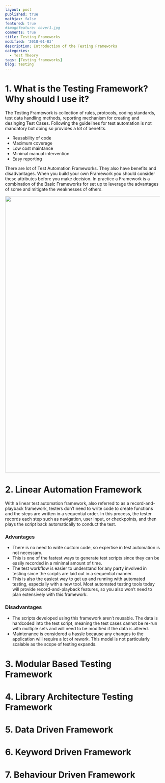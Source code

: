 ```yaml
---
layout: post
published: true
mathjax: false
featured: true
#imagefeature: cover1.jpg
comments: true
title: Testing Frameworks
modified: '2018-01-03'
description: Introduction of the Testing Frameworks
categories:
  - Test Theory
tags: [Testing frameworks]
blog: testing
---
```

# 1. What is the Testing Framework? Why should I use it?

The Testing Framework is collection of rules, protocols, coding standards, test data handling methods, reporting mechanism for creating and desinging Test Cases. 
Following the guidelines for test automation is not mandatory but doing so provides a lot of benefits.
- Reusability of code
- Maximum coverage
- Low cost maintance
- Minimal manual intervention
- Easy reporting

There are lot of Test Automation Frameworks. They also have benefits and disadvantages. When you build your own Framework you should consider these attributes before you make decision.
In practice a Framework is a combination of the Basic Frameworks for set up to leverage the advantages of some and mitigate the weaknesses of others.

<img src="{{site.url}}/images/theory/testframeworks.png" width="900" />

# 2. Linear Automation Framework
With a linear test automation framework, also referred to as a record-and-playback framework, testers don’t need to write code to create functions and the steps are written in a sequential order. In this process, the tester records each step such as navigation, user input, or checkpoints, and then plays the script back automatically to conduct the test.
### Advantages
  - There is no need to write custom code, so expertise in test automation is not necessary.
  - This is one of the fastest ways to generate test scripts since they can be easily recorded in a minimal amount of time.
  - The test workflow is easier to understand for any party involved in testing since the scripts are laid out in a sequential manner.
  - This is also the easiest way to get up and running with automated testing, especially with a new tool. Most automated testing tools today will provide record-and-playback features, so you also won’t need to plan extensively with this framework.

### Disadvantages
  - The scripts developed using this framework aren’t reusable. The data is hardcoded into the test script, meaning the test cases cannot be re-run with multiple sets and will need to be modified if the data is altered.
  - Maintenance is considered a hassle because any changes to the application will require a lot of rework. This model is not particularly scalable as the scope of testing expands.

# 3. Modular Based Testing Framework
# 4. Library Architecture Testing Framework
# 5. Data Driven Framework
# 6. Keyword Driven Framework
# 7. Behaviour Driven Framework